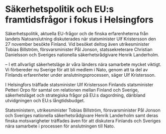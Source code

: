 # Säkerhetspolitik och EU:s framtidsfrågor i fokus i Helsingfors

Säkerhetspolitik, aktuella EU-frågor och de finska erfarenheterna från landets Natoanslutning diskuterades när statsminister Ulf Kristersson den 27 november besökte Finland. Vid besöket deltog även utrikesminister Tobias Billström, försvarsminister Pål Jonson, statssekreterare Christian Danielsson och Sveriges nationella säkerhetsrådgivare Henrik Landerholm.

– I ett allvarligt säkerhetsläge är våra länders nära samarbete mycket viktigt. Vi förbereder nu Sverige för att bli medlem i Nato, genom att ta del av Finlands erfarenheter under anslutningsprocessen, säger Ulf Kristersson.

I Helsingfors träffade statsminister Ulf Kristersson Finlands statsminister Petteri Orpo för samtal om relationen mellan Finland och Sverige, säkerhetsläget och strategiska frågor på EU:s dagordning, däribland utvidgningen och EU:s långtidsbudget.

Statsministern, utrikesminister Tobias Billström, försvarsminister Pål Jonson och Sveriges nationella säkerhetsrådgivare Henrik Landerholm samt deras finska motsvarigheter träffades även för att diskutera Finlands och Sveriges nära samarbete i processen för anslutningen till Nato.
